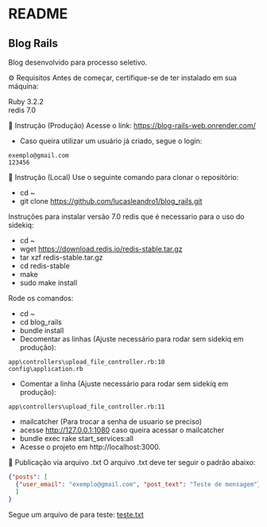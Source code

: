 # README
## Blog Rails

Blog desenvolvido para processo seletivo.

⚙️ Requisitos
Antes de começar, certifique-se de ter instalado em sua máquina:

Ruby 3.2.2<br>
redis 7.0

🚀 Instrução (Produção)
Acesse o link: https://blog-rails-web.onrender.com/

- Caso queira utilizar um usuário já criado, segue o login:
```
exemplo@gmail.com
123456
```

🚀 Instrução (Local)
Use o seguinte comando para clonar o repositório:
* cd ~
* git clone https://github.com/lucasleandro1/blog_rails.git

Instruções para instalar versão 7.0 redis que é necessario para o uso do sidekiq:
* cd ~
* wget https://download.redis.io/redis-stable.tar.gz
* tar xzf redis-stable.tar.gz
* cd redis-stable
* make
* sudo make install

Rode os comandos:
* cd ~
* cd blog_rails
* bundle install
* Decomentar as linhas (Ajuste necessário para rodar sem sidekiq em produção):
```
app\controllers\upload_file_controller.rb:10
config\application.rb
```
* Comentar a linha (Ajuste necessário para rodar sem sidekiq em produção):
```
app\controllers\upload_file_controller.rb:11
```
* mailcatcher (Para trocar a senha de usuario se preciso)
* acesse http://127.0.0.1:1080 caso queira acessar o mailcatcher
* bundle exec rake start_services:all
* Acesse o projeto em http://localhost:3000.

📝 Publicação via arquivo .txt
O arquivo .txt deve ter seguir o padrão abaixo:
```json
{"posts": [
  {"user_email": "exemplo@gmail.com", "post_text": "Teste de mensagem"}
  ]
}
```

Segue um arquivo de para teste: [teste.txt](https://files.fm/f/yct4njmxuz)